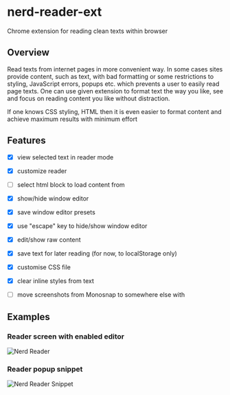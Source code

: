 # nerd-reader-ext
Chrome extension for reading clean texts within browser

## Overview
Read texts from internet pages in more convenient way. In some cases sites provide content, such as text, with bad formatting or some restrictions to styling, JavaScript errors, popups etc. which prevents a user to easily read page texts. One can use given extension to format text the way you like, see and focus on reading content you like without distraction. 

If one knows CSS styling, HTML then it is even easier to format content and achieve maximum results with minimum effort

## Features
- [x] view selected text in reader mode
- [x] customize reader
- [ ] select html block to load content from 
- [x] show/hide window editor
- [x] save window editor presets
- [x] use "escape" key to hide/show window editor
- [x] edit/show raw content
- [x] save text for later reading (for now, to localStorage only)
- [x] customise CSS file
- [x] clear inline styles from text
- [ ] move screenshots from Monosnap to somewhere else with


## Examples
### Reader screen with enabled editor
![Nerd Reader](https://monosnap.com/file/dKHSAU3KJbijOSQUtbTeksYFER5mZ5.png)

### Reader popup snippet
![Nerd Reader Snippet](https://monosnap.com/file/TxCnW75mSueAaw85P9cQswu3m4M8kW.png)
